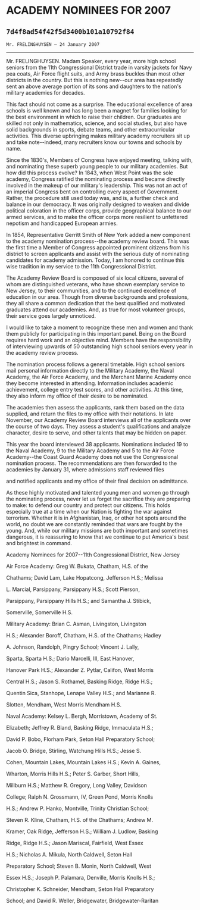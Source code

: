 # ACADEMY NOMINEES FOR 2007
## `7d4f8ad54f42f5d3400b101a10792f84`
`Mr. FRELINGHUYSEN — 24 January 2007`

---


Mr. FRELINGHUYSEN. Madam Speaker, every year, more high school 
seniors from the 11th Congressional District trade in varsity jackets 
for Navy pea coats, Air Force flight suits, and Army brass buckles than 
most other districts in the country. But this is nothing new--our area 
has repeatedly sent an above average portion of its sons and daughters 
to the nation's military academies for decades.

This fact should not come as a surprise. The educational excellence 
of area schools is well known and has long been a magnet for families 
looking for the best environment in which to raise their children. Our 
graduates are skilled not only in mathematics, science, and social 
studies, but also have solid backgrounds in sports, debate teams, and 
other extracurricular activities. This diverse upbringing makes 
military academy recruiters sit up and take note--indeed, many 
recruiters know our towns and schools by name.

Since the 1830's, Members of Congress have enjoyed meeting, talking 
with, and nominating these superb young people to our military 
academies. But how did this process evolve? In 1843, when West Point 
was the sole academy, Congress ratified the nominating process and 
became directly involved in the makeup of our military's leadership. 
This was not an act of an imperial Congress bent on controlling every 
aspect of Government. Rather, the procedure still used today was, and 
is, a further check and balance in our democracy. It was originally 
designed to weaken and divide political coloration in the officer 
corps, provide geographical balance to our armed services, and to make 
the officer corps more resilient to unfettered nepotism and handicapped 
European armies.

In 1854, Representative Gerritt Smith of New York added a new 
component to the academy nomination process--the academy review board. 
This was the first time a Member of Congress appointed prominent 
citizens from his district to screen applicants and assist with the 
serious duty of nominating candidates for academy admission. Today, I 
am honored to continue this wise tradition in my service to the 11th 
Congressional District.

The Academy Review Board is composed of six local citizens, several 
of whom are distinguished veterans, who have shown exemplary service to 
New Jersey, to their communities, and to the continued excellence of 
education in our area. Though from diverse backgrounds and professions, 
they all share a common dedication that the best qualified and 
motivated graduates attend our academies. And, as true for most 
volunteer groups, their service goes largely unnoticed.

I would like to take a moment to recognize these men and women and 
thank them publicly for participating in this important panel. Being on 
the Board requires hard work and an objective mind. Members have the 
responsibility of interviewing upwards of 50 outstanding high school 
seniors every year in the academy review process.


The nomination process follows a general timetable. High school 
seniors mail personal information directly to the Military Academy, the 
Naval Academy, the Air Force Academy, and the Merchant Marine Academy 
once they become interested in attending. Information includes academic 
achievement, college entry test scores, and other activities. At this 
time, they also inform my office of their desire to be nominated.

The academies then assess the applicants, rank them based on the data 
supplied, and return the files to my office with their notations. In 
late November, our Academy Review Board interviews all of the 
applicants over the course of two days. They assess a student's 
qualifications and analyze character, desire to serve, and other 
talents that may be hidden on paper.

This year the board interviewed 38 applicants. Nominations included 
19 to the Naval Academy, 9 to the Military Academy and 5 to the Air 
Force Academy--the Coast Guard Academy does not use the Congressional 
nomination process. The recommendations are then forwarded to the 
academies by January 31, where admissions staff reviewed files


and notified applicants and my office of their final decision on 
admittance.

As these highly motivated and talented young men and women go through 
the nominating process, never let us forget the sacrifice they are 
preparing to make: to defend our country and protect our citizens. This 
holds especially true at a time when our Nation is fighting the war 
against terrorism. Whether it is in Afghanistan, Iraq, or other hot 
spots around the world, no doubt we are constantly reminded that wars 
are fought by the young. And, while our military missions are both 
important and sometimes dangerous, it is reassuring to know that we 
continue to put America's best and brightest in command.


 Academy Nominees for 2007--11th Congressional District, New Jersey




 Air Force Academy: Greg W. Bukata, Chatham, H.S. of the 


 Chathams; David Lam, Lake Hopatcong, Jefferson H.S.; Melissa 


 L. Marcial, Parsippany, Parsippany H.S.; Scott Pierson, 


 Parsippany, Parsippany Hills H.S.; and Samantha J. Stibick, 


 Somerville, Somerville H.S.



 Military Academy: Brian C. Asman, Livingston, Livingston 


 H.S.; Alexander Boroff, Chatham, H.S. of the Chathams; Hadley 


 A. Johnson, Randolph, Pingry School; Vincent J. Lally, 


 Sparta, Sparta H.S.; Dario Marcelli, III, East Hanover, 


 Hanover Park H.S.; Alexander Z. Pytlar, Califon, West Morris 


 Central H.S.; Jason S. Rothamel, Basking Ridge, Ridge H.S.; 


 Quentin Sica, Stanhope, Lenape Valley H.S.; and Marianne R. 


 Slotten, Mendham, West Morris Mendham H.S.



 Naval Academy: Kelsey L. Bergh, Morristown, Academy of St. 


 Elizabeth; Jeffrey R. Bland, Basking Ridge, Immaculata H.S.; 


 David P. Bobo, Florham Park, Seton Hall Preparatory School; 


 Jacob O. Bridge, Stirling, Watchung Hills H.S.; Jesse S. 


 Cohen, Mountain Lakes, Mountain Lakes H.S.; Kevin A. Gaines, 


 Wharton, Morris Hills H.S.; Peter S. Garber, Short Hills, 


 Millburn H.S.; Matthew R. Gregory, Long Valley, Davidson 


 College; Ralph N. Grossmann, IV, Green Pond, Morris Knolls 


 H.S.; Andrew P. Hanko, Montville, Trinity Christian School; 


 Steven R. Kline, Chatham, H.S. of the Chathams; Andrew M. 


 Kramer, Oak Ridge, Jefferson H.S.; William J. Ludlow, Basking 


 Ridge, Ridge H.S.; Jason Mariscal, Fairfield, West Essex 


 H.S.; Nicholas A. Mikula, North Caldwell, Seton Hall 


 Preparatory School; Steven B. Monin, North Caldwell, West 


 Essex H.S.; Joseph P. Palamara, Denville, Morris Knolls H.S.; 


 Christopher K. Schneider, Mendham, Seton Hall Preparatory 


 School; and David R. Weller, Bridgewater, Bridgewater-Raritan 